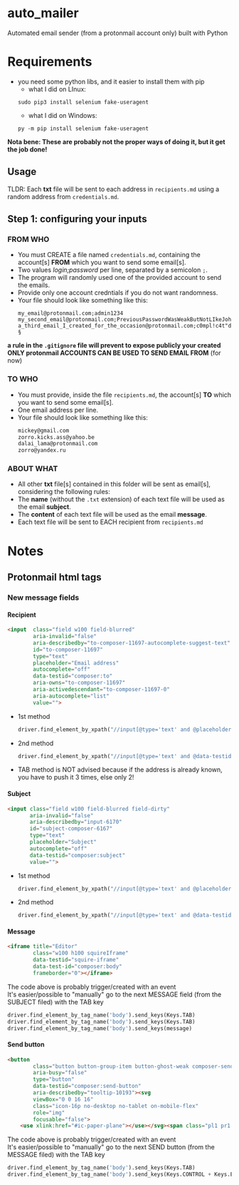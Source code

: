 # auto_mailer

Automated email sender (from a protonmail account only) built with Python

# Requirements

- you need some python libs, and it easier to install them with pip
    - what I did on LInux:
    ```commandline
    sudo pip3 install selenium fake-useragent
    ```
    - what I did on Windows:
    ```commandline
    py -m pip install selenium fake-useragent
    ```

**Nota bene: These are probably not the proper ways of doing it, but it get the job done!**


## Usage
TLDR: Each **txt** file will be sent to each address in `recipients.md` using a random address from `credentials.md`.  

## Step 1: configuring your inputs

### FROM WHO
- You must CREATE a file named `credentials.md`, containing the account[s] **FROM** which you want to send some email[s].  
- Two values _login;password_ per line, separated by a semicolon `;`.  
- The program will randomly used one of the provided account to send the emails.  
- Provide only one account credntials if you do not want randomness.  
- Your file should look like something like this:
    ```text
    my_email@protonmail.com;admin1234
    my_second_email@protonmail.com;PreviousPasswordWasWeakButNotLIkeJohn
    a_third_email_I_created_for_the_occasion@protonmail.com;c0mpl!c4t"dPasswordWith$tr4ngeCharacters!§
    ```

**a rule in the `.gitignore` file will prevent to expose publicly your created**
**ONLY protonmail ACCOUNTS CAN BE USED TO SEND EMAIL FROM** (for now)



### TO WHO
- You must provide, inside the file `recipients.md`, the account[s] **TO** which you want to send some email[s]. 
- One email address per line.  
- Your file should look like something like this:  
    ```markdown
    mickey@gmail.com
    zorro.kicks.ass@yahoo.be
    dalai_lama@protonmail.com
    zorro@yandex.ru
    ```

### ABOUT WHAT
- All other **txt** file[s] contained in this folder will be sent as email[s], considering the following rules:  
- The **name** (without the `.txt` extension) of each text file will be used as the email **subject**.  
- The **content** of each text file will be used as the email **message**.  
- Each text file will be sent to EACH recipient from `recipients.md` 




# Notes
## Protonmail html tags
### New message fields
#### Recipient
```html
<input  class="field w100 field-blurred" 
        aria-invalid="false" 
        aria-describedby="to-composer-11697-autocomplete-suggest-text" 
        id="to-composer-11697" 
        type="text" 
        placeholder="Email address" 
        autocomplete="off" 
        data-testid="composer:to" 
        aria-owns="to-composer-11697" 
        aria-activedescendant="to-composer-11697-0" 
        aria-autocomplete="list" 
        value="">
```
- 1st method
    ```python
    driver.find_element_by_xpath("//input[@type='text' and @placeholder='Email address']").send_keys(recipient)
    ```
- 2nd method
    ```python
    driver.find_element_by_xpath("//input[@type='text' and @data-testid='composer:to']").send_keys(recipient)
    ```
- TAB method is NOT advised because if the address is already known, you have to push it 3 times, else only 2!

#### Subject
```html
<input class="field w100 field-blurred field-dirty" 
       aria-invalid="false" 
       aria-describedby="input-6170" 
       id="subject-composer-6167" 
       type="text" 
       placeholder="Subject" 
       autocomplete="off" 
       data-testid="composer:subject" 
       value="">
```
- 1st method
    ```python
    driver.find_element_by_xpath("//input[@type='text' and @placeholder='Subject']").send_keys(subject)
    ```
- 2nd method
    ```python
    driver.find_element_by_xpath("//input[@type='text' and @data-testid='composer:subject']").send_keys(subject)
    ```



#### Message
```html
<iframe title="Editor" 
        class="w100 h100 squireIframe" 
        data-testid="squire-iframe" 
        data-test-id="composer:body" 
        frameborder="0"></iframe>
```
The code above is probably trigger/created with an event  
It's easier/possible to "manually" go to the next MESSAGE field (from the SUBJECT filed) with the TAB key
```python
driver.find_element_by_tag_name('body').send_keys(Keys.TAB)
driver.find_element_by_tag_name('body').send_keys(Keys.TAB)
driver.find_element_by_tag_name('body').send_keys(message)
```

#### Send button

```html
<button 
        class="button button-group-item button-ghost-weak composer-send-button" 
        aria-busy="false" 
        type="button" 
        data-testid="composer:send-button" 
        aria-describedby="tooltip-10193"><svg 
        viewBox="0 0 16 16" 
        class="icon-16p no-desktop no-tablet on-mobile-flex" 
        role="img" 
        focusable="false">
    <use xlink:href="#ic-paper-plane"></use></svg><span class="pl1 pr1 no-mobile">Send</span></button>

```
The code above is probably trigger/created with an event  
It's easier/possible to "manually" go to the next SEND button (from the MESSAGE filed) with the TAB key
```python
driver.find_element_by_tag_name('body').send_keys(Keys.TAB)
driver.find_element_by_tag_name('body').send_keys(Keys.CONTROL + Keys.ENTER)
```
 
